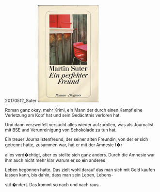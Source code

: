 



20170512\_Suter
![](../_bilder/20170512_suter0.png)  

  

Roman ganz okay, mehr Krimi, ein Mann der durch einen Kampf eine Verletzung am Kopf hat und sein Gedächtnis verloren hat.  

Und dann verzweifelt versucht alles wieder aufzurollen, was als Journalist mit BSE und Verunreinigung von Schokolade zu tun hat.  

Ein treuer Journalistenfreund, der seiner alten Freundin, von der er sich getrennt hatte, zusammen war, hat er mit der Amnesie f�r  

alles verd�chtigt, aber es stellte sich ganz anders. Durch die Amnesie war ihm auch nicht mehr klar warum er so ein anderes   

Leben begonnen hatte. Das zielt wohl darauf das man sich mit Geld kaufen lassen kann, bis dahin, dass man sein Leben, Lebens-  

stil �ndert. Das kommt so nach und nach raus. 